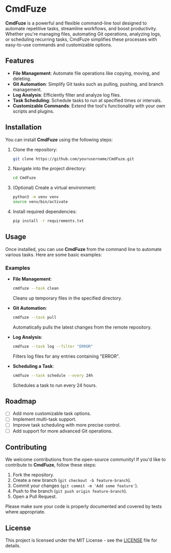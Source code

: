 # CmdFuze

**CmdFuze** is a powerful and flexible command-line tool designed to automate repetitive tasks, streamline workflows, and boost productivity. Whether you're managing files, automating Git operations, analyzing logs, or scheduling recurring tasks, CmdFuze simplifies these processes with easy-to-use commands and customizable options.

## Features

- **File Management**: Automate file operations like copying, moving, and deleting.
- **Git Automation**: Simplify Git tasks such as pulling, pushing, and branch management.
- **Log Analysis**: Efficiently filter and analyze log files.
- **Task Scheduling**: Schedule tasks to run at specified times or intervals.
- **Customizable Commands**: Extend the tool's functionality with your own scripts and plugins.

## Installation

You can install **CmdFuze** using the following steps:

1. Clone the repository:

    ```bash
    git clone https://github.com/yourusername/CmdFuze.git
    ```

2. Navigate into the project directory:

    ```bash
    cd CmdFuze
    ```

3. (Optional) Create a virtual environment:

    ```bash
    python3 -m venv venv
    source venv/bin/activate
    ```

4. Install required dependencies:

    ```bash
    pip install -r requirements.txt
    ```

## Usage

Once installed, you can use **CmdFuze** from the command line to automate various tasks. Here are some basic examples:

### Examples

- **File Management**:
    ```bash
    cmdfuze --task clean
    ```
    Cleans up temporary files in the specified directory.

- **Git Automation**:
    ```bash
    cmdfuze --task pull
    ```
    Automatically pulls the latest changes from the remote repository.

- **Log Analysis**:
    ```bash
    cmdfuze --task log --filter "ERROR"
    ```
    Filters log files for any entries containing "ERROR".

- **Scheduling a Task**:
    ```bash
    cmdfuze --task schedule --every 24h
    ```
    Schedules a task to run every 24 hours.

## Roadmap

- [ ] Add more customizable task options.
- [ ] Implement multi-task support.
- [ ] Improve task scheduling with more precise control.
- [ ] Add support for more advanced Git operations.

## Contributing

We welcome contributions from the open-source community! If you'd like to contribute to **CmdFuze**, follow these steps:

1. Fork the repository.
2. Create a new branch (`git checkout -b feature-branch`).
3. Commit your changes (`git commit -m 'Add some feature'`).
4. Push to the branch (`git push origin feature-branch`).
5. Open a Pull Request.

Please make sure your code is properly documented and covered by tests where appropriate.

## License

This project is licensed under the MIT License - see the [LICENSE](LICENSE) file for details.
